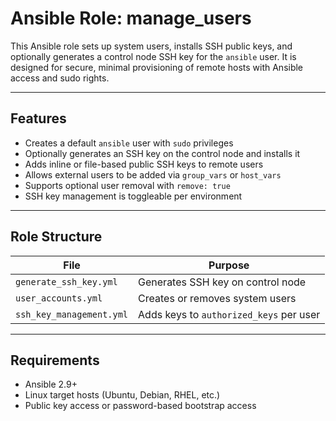 # Ansible Role: manage_users

This Ansible role sets up system users, installs SSH public keys, and optionally generates a control node SSH key for the `ansible` user. It is designed for secure, minimal provisioning of remote hosts with Ansible access and sudo rights.

---

## Features

- Creates a default `ansible` user with `sudo` privileges
- Optionally generates an SSH key on the control node and installs it
- Adds inline or file-based public SSH keys to remote users
- Allows external users to be added via `group_vars` or `host_vars`
- Supports optional user removal with `remove: true`
- SSH key management is toggleable per environment

---

## Role Structure

| File                            | Purpose                                      |
|---------------------------------|----------------------------------------------|
| `generate_ssh_key.yml`          | Generates SSH key on control node            |
| `user_accounts.yml`             | Creates or removes system users              |
| `ssh_key_management.yml`        | Adds keys to `authorized_keys` per user      |

---

## Requirements

- Ansible 2.9+
- Linux target hosts (Ubuntu, Debian, RHEL, etc.)
- Public key access or password-based bootstrap access
